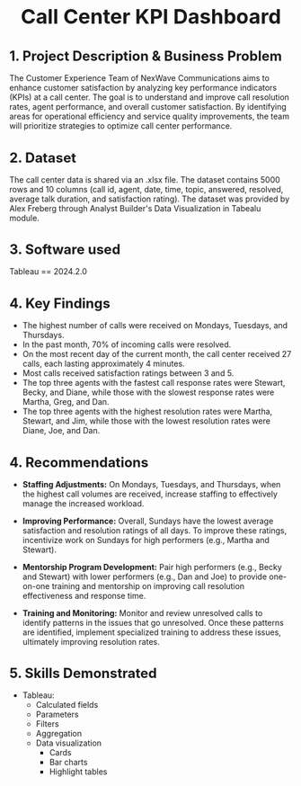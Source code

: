 <h1 style="font-size:36px;"> <div align="center"> <b> Call Center KPI Dashboard </b> </div> </h1>

<h1 style="font-size:24px;"> <b> 1. Project Description & Business Problem </b> </h1>
The Customer Experience Team of NexWave Communications aims to enhance customer satisfaction by analyzing key performance indicators (KPIs) at a call center. The goal is to understand and improve call resolution rates, agent performance, and overall customer satisfaction. By identifying areas for operational efficiency and service quality improvements, the team will prioritize strategies to optimize call center performance.

<h1 style="font-size:24px;"> <b> 2. Dataset </b> </h1>
The call center data is shared via an .xlsx file. The dataset contains 5000 rows and 10 columns (call id, agent, date, time, topic, answered, resolved, average talk duration, and satisfaction rating). The dataset was provided by Alex Freberg through Analyst Builder's Data Visualization in Tabealu module.

<h1 style="font-size:24px;"> <b> 3. Software used </b> </h1>
Tableau == 2024.2.0

<h1 style="font-size:24px;"> <b> 4. Key Findings </b> </h1>

- The highest number of calls were received on Mondays, Tuesdays, and Thursdays. <br>
- In the past month, 70% of incoming calls were resolved. <br>
- On the most recent day of the current month, the call center received 27 calls, each lasting approximately 4 minutes. <br>
- Most calls received satisfaction ratings between 3 and 5. <br>
- The top three agents with the fastest call response rates were Stewart, Becky, and Diane, while those with the slowest response rates were Martha, Greg, and Dan. <br>
- The top three agents with the highest resolution rates were Martha, Stewart, and Jim, while those with the lowest resolution rates were Diane, Joe, and Dan. <br>

<h1 style="font-size:24px;"> <b> 4. Recommendations </b> </h1>

- <b>Staffing Adjustments:</b> On Mondays, Tuesdays, and Thursdays, when the highest call volumes are received, increase staffing to effectively manage the increased workload. <br>

- <b>Improving Performance:</b> Overall, Sundays have the lowest average satisfaction and resolution ratings of all days. To improve these ratings, incentivize work on Sundays for high performers (e.g., Martha and Stewart). <br>

- <b>Mentorship Program Development:</b> Pair high performers (e.g., Becky and Stewart) with lower performers (e.g., Dan and Joe) to provide one-on-one training and mentorship on improving call resolution effectiveness and response time. <br>

- <b>Training and Monitoring:</b> Monitor and review unresolved calls to identify patterns in the issues that go unresolved. Once these patterns are identified, implement specialized training to address these issues, ultimately improving resolution rates. <br>


<h1 style="font-size:24px;"> <b> 5. Skills Demonstrated </b> </h1>

- Tableau: <br>
  - Calculated fields <br>
  - Parameters <br>
  - Filters <br>
  - Aggregation <br>
  - Data visualization <br>
    - Cards <br>
    - Bar charts <br>
    - Highlight tables <br>
    
    
  
